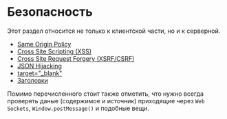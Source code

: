 # Безопасность

Этот раздел относится не только к клиентской части, но и к серверной.

* [Same Origin Policy](sop.md)
* [Cross Site Scripting (XSS)](xss.md)
* [Cross Site Request Forgery (XSRF/CSRF)](xsrf.md)
* [JSON Hijacking](json-hijacking.md)
* [target="_blank"](target-blank.md)
* [Заголовки](headers.md)

Помимо перечисленного стоит также отметить, что нужно всегда проверять даные (содержимое и источник) приходящие через `Web Sockets`, `Window.postMessage()` и подобные вещи.
